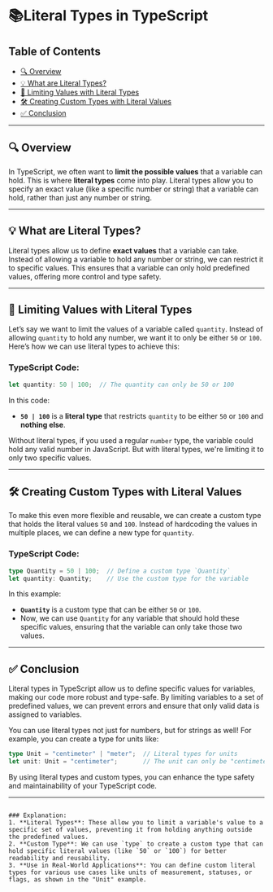 
# 📚Literal Types in TypeScript

## Table of Contents
- [🔍 Overview](#overview)
- [💡 What are Literal Types?](#what-are-literal-types)
- [🔢 Limiting Values with Literal Types](#limiting-values-with-literal-types)
- [🛠️ Creating Custom Types with Literal Values](#creating-custom-types-with-literal-values)
- [✅ Conclusion](#conclusion)

---

## 🔍 Overview

In TypeScript, we often want to **limit the possible values** that a variable can hold. This is where **literal types** come into play. Literal types allow you to specify an exact value (like a specific number or string) that a variable can hold, rather than just any number or string.

---

## 💡 What are Literal Types?

Literal types allow us to define **exact values** that a variable can take. Instead of allowing a variable to hold any number or string, we can restrict it to specific values. This ensures that a variable can only hold predefined values, offering more control and type safety.

---

## 🔢 Limiting Values with Literal Types

Let’s say we want to limit the values of a variable called `quantity`. Instead of allowing `quantity` to hold any number, we want it to only be either `50` or `100`. Here’s how we can use literal types to achieve this:

### TypeScript Code:

```typescript
let quantity: 50 | 100;  // The quantity can only be 50 or 100
```

In this code:
- **`50 | 100`** is a **literal type** that restricts `quantity` to be either `50` or `100` and **nothing else**.

Without literal types, if you used a regular `number` type, the variable could hold any valid number in JavaScript. But with literal types, we're limiting it to only two specific values.

---

## 🛠️ Creating Custom Types with Literal Values

To make this even more flexible and reusable, we can create a custom type that holds the literal values `50` and `100`. Instead of hardcoding the values in multiple places, we can define a new type for `quantity`.

### TypeScript Code:

```typescript
type Quantity = 50 | 100;  // Define a custom type `Quantity`
let quantity: Quantity;    // Use the custom type for the variable
```

In this example:
- **`Quantity`** is a custom type that can be either `50` or `100`.
- Now, we can use `Quantity` for any variable that should hold these specific values, ensuring that the variable can only take those two values.

---

## ✅ Conclusion

Literal types in TypeScript allow us to define specific values for variables, making our code more robust and type-safe. By limiting variables to a set of predefined values, we can prevent errors and ensure that only valid data is assigned to variables.

You can use literal types not just for numbers, but for strings as well! For example, you can create a type for units like:

```typescript
type Unit = "centimeter" | "meter";  // Literal types for units
let unit: Unit = "centimeter";       // The unit can only be "centimeter" or "meter"
```

By using literal types and custom types, you can enhance the type safety and maintainability of your TypeScript code.

---
```

### Explanation:
1. **Literal Types**: These allow you to limit a variable's value to a specific set of values, preventing it from holding anything outside the predefined values.
2. **Custom Type**: We can use `type` to create a custom type that can hold specific literal values (like `50` or `100`) for better readability and reusability.
3. **Use in Real-World Applications**: You can define custom literal types for various use cases like units of measurement, statuses, or flags, as shown in the "Unit" example.

